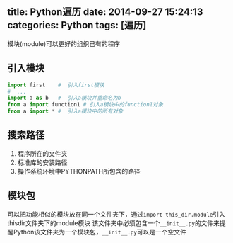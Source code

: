title: Python遍历
date: 2014-09-27 15:24:13
categories: Python
tags: [遍历]
---
模块(module)可以更好的组织已有的程序
<!--more-->
## 引入模块
```python
import first	#  引入first模块
#  ...
import a as b 	#  引入a模块并重命名为b
from a import function1	# 引入a模块中的function1对象
from a import * #  引入a模块中的所有对象
```
## 搜索路径
1. 程序所在的文件夹
2. 标准库的安装路径
3. 操作系统环境中PYTHONPATH所包含的路径
## 模块包
可以把功能相似的模块放在同一个文件夹下，通过`import this_dir.module`引入thisdir文件夹下的module模块
该文件夹中必须包含一个`__init__.py`的文件来提醒Python该文件夹为一个模块包，`__init__.py`可以是一个空文件
